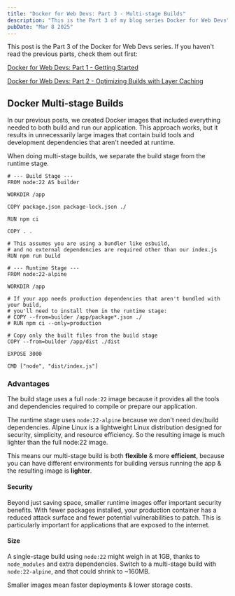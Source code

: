```yaml
---
title: "Docker for Web Devs: Part 3 - Multi-stage Builds"
description: "This is the Part 3 of my blog series Docker for Web Devs"
pubDate: "Mar 8 2025"
---
```


This post is the Part 3 of the Docker for Web Devs series. If you haven't read the previous parts, check them out first:

[Docker for Web Devs: Part 1 - Getting Started](/blog/docker-for-webdevs-part-1/)

[Docker for Web Devs: Part 2 - Optimizing Builds with Layer Caching](/blog/docker-for-webdevs-part-2/)

## Docker Multi-stage Builds

In our previous posts, we created Docker images that included everything needed to both build and run our application. This approach works, but it results in unnecessarily large images that contain build tools and development dependencies that aren't needed at runtime.

When doing multi-stage builds, we separate the build stage from the runtime stage.

```docker
# --- Build Stage ---
FROM node:22 AS builder

WORKDIR /app

COPY package.json package-lock.json ./

RUN npm ci

COPY . .

# This assumes you are using a bundler like esbuild, 
# and no external dependencies are required other than our index.js
RUN npm run build

# --- Runtime Stage ---
FROM node:22-alpine

WORKDIR /app

# If your app needs production dependencies that aren't bundled with your build,
# you'll need to install them in the runtime stage:
# COPY --from=builder /app/package*.json ./
# RUN npm ci --only=production

# Copy only the built files from the build stage
COPY --from=builder /app/dist ./dist

EXPOSE 3000

CMD ["node", "dist/index.js"]
```

### Advantages

The build stage uses a full `node:22` image because it provides all the tools and dependencies required to compile or prepare our application. 

The runtime stage uses `node:22-alpine` because we don't need dev/build dependencies. Alpine Linux is a lightweight Linux distribution designed for security, simplicity, and resource efficiency. So the resulting image is much lighter than the full node:22 image.

This means our multi-stage build is both **flexible** & more **efficient**, because you can have different environments for building versus running the app & the resulting image is **lighter**.

#### Security
Beyond just saving space, smaller runtime images offer important security benefits. With fewer packages installed, your production container has a reduced attack surface and fewer potential vulnerabilities to patch. This is particularly important for applications that are exposed to the internet.

#### Size
A single-stage build using `node:22` might weigh in at 1GB, thanks to `node_modules` and extra dependencies. Switch to a multi-stage build with `node:22-alpine`, and that could shrink to ~160MB. 

Smaller images mean faster deployments & lower storage costs.


